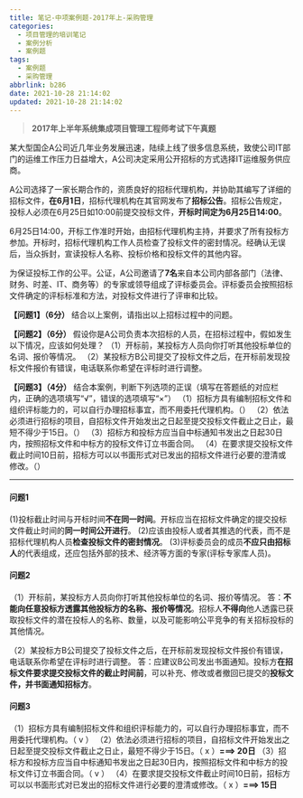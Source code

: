 ```yaml
---
title: 笔记-中项案例题-2017年上-采购管理
categories:
  - 项目管理的培训笔记
  - 案例分析
  - 案例题
tags:
  - 案例题
  - 采购管理
abbrlink: b286
date: 2021-10-28 21:14:02
updated: 2021-10-28 21:14:02
---
```


> **2017年上半年系统集成项目管理工程师考试下午真题**

某大型国企A公司近几年业务发展迅速，陆续上线了很多信息系统，致使公司IT部门的运维工作压力日益增大，A公司决定采用公开招标的方式选择IT运维服务供应商。

A公司选择了一家长期合作的，资质良好的招标代理机构，并协助其编写了详细的招标文件，**在6月1日**，招标代理机构在其官网发布了**招标公告**。招标公告规定，投标人必须在6月25日如10:00前提交投标文件，**开标时间定为6月25日14:00**。

6月25日14:00，开标工作准时开始，由招标代理机构主持，并要求了所有投标方参加。开标时，招标代理机构工作人员检查了投标文件的密封情况。经确认无误后，当众拆封，宣读投标人名称、投标价格和投标文件的其他内容。

为保证投标工作的公平。公证，A公司邀请了**7名**来自本公司内部各部门（法律、财务、时差、IT、商务等）的专家或领导组成了评标委员会。评标委员会按照招标文件确定的评标标准和方法，对投标文件进行了评审和比较。

**【问题1】（6分）**
结合以上案例，请指出以上招标过程中的问题。

**【问题2】（6分）**
假设你是A公司负责本次招标的人员，在招标过程中，假如发生以下情况，应该如何处理？
（1）开标前，某投标方人员向你打听其他投标单位的名词、报价等情况。
（2）某投标方B公司提交了投标文件之后，在开标前发现投标文件报价有错误，电话联系你希望在评标时进行调整。

**【问题3】（4分）**
结合本案例，判断下列选项的正误（填写在答题纸的对应栏内，正确的选项填写“√”，错误的选项填写“×”）
（1）招标方具有编制招标文件和组织评标能力的，可以自行办理招标事宜，而不用委托代理机构。（）
（2）依法必须进行招标的项目，自招标文件开始发出之日起至提交投标文件截止之日止，最短不得少于15日。（）
（3）招标方和投标方应当自中标通知书发出之日起30日内，按照招标文件和中标方的投标文件订立书面合同。
（4）在要求提交投标文件截止时间10日前，招标方可以以书面形式对已发出的招标文件进行必要的澄清或修改。（）

<!-- more -->

---

#### 问题1

(1)投标截止时间与开标时间**不在同一时间**。开标应当在招标文件确定的提交投标文件截止时间的**同一时间公开进行**。
(2)应该由投标人或者其推选的代表，而不是招标代理机构人员**检查投标文件的密封情况**。
(3)评标委员会的成员**不应只由招标人**的代表组成，还应包括外部的技术、经济等方面的专家(评标专家库人员)。

#### 问题2

（1）开标前，某投标方人员向你打听其他投标单位的名词、报价等情况。
答：**不能向任意投标方透露其他投标方的名称、报价等情况**。招标人**不得向**他人透露已获取投标文件的潜在投标人的名称、数量，以及可能影响公平竞争的有关招标投标的其他情况。

（2）某投标方B公司提交了投标文件之后，在开标前发现投标文件报价有错误，电话联系你希望在评标时进行调整。
答：应建议B公司发出书面通知。投标方**在招标文件要求提交投标文件的截止时间前**，可以补充、修改或者撤回已提交的**投标文件，并书面通知招标方**。

#### 问题3

（1）招标方具有编制招标文件和组织评标能力的，可以自行办理招标事宜，而不用委托代理机构。（ v ）
（2）依法必须进行招标的项目，自招标文件开始发出之日起至提交投标文件截止之日止，最短不得少于15日。（ x ）**===> 20日**
（3）招标方和投标方应当自中标通知书发出之日起30日内，按照招标文件和中标方的投标文件订立书面合同。（ v ）
（4）在要求提交投标文件截止时间10日前，招标方可以以书面形式对已发出的招标文件进行必要的澄清或修改。（ x ）**===> 15日**
